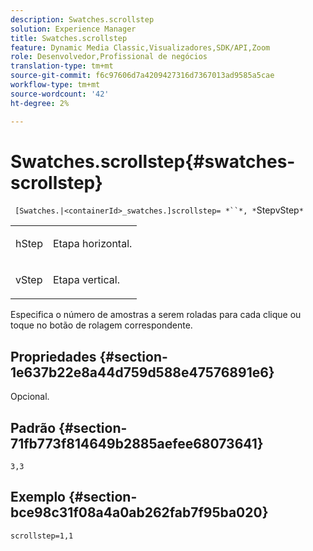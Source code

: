 ```yaml
---
description: Swatches.scrollstep
solution: Experience Manager
title: Swatches.scrollstep
feature: Dynamic Media Classic,Visualizadores,SDK/API,Zoom
role: Desenvolvedor,Profissional de negócios
translation-type: tm+mt
source-git-commit: f6c97606d7a4209427316d7367013ad9585a5cae
workflow-type: tm+mt
source-wordcount: '42'
ht-degree: 2%

---
```



# Swatches.scrollstep{#swatches-scrollstep}

` [Swatches.|<containerId>_swatches.]scrollstep= *``*, *`StepvStep`*`

<table id="table_DC890B3CAB6847318081AC74424147B9"> 
 <tbody> 
  <tr> 
   <td> <p> <span class="codeph"> <span class="varname"> hStep</span> </span> </p> </td> 
   <td> <p>Etapa horizontal. </p> </td> 
  </tr> 
  <tr> 
   <td> <p> <span class="codeph"> <span class="varname"> vStep</span> </span> </p> </td> 
   <td> <p>Etapa vertical. </p> </td> 
  </tr> 
 </tbody> 
</table>

Especifica o número de amostras a serem roladas para cada clique ou toque no botão de rolagem correspondente.

## Propriedades {#section-1e637b22e8a44d759d588e47576891e6}

Opcional.

## Padrão {#section-71fb773f814649b2885aefee68073641}

`3,3`

## Exemplo {#section-bce98c31f08a4a0ab262fab7f95ba020}

`scrollstep=1,1`
